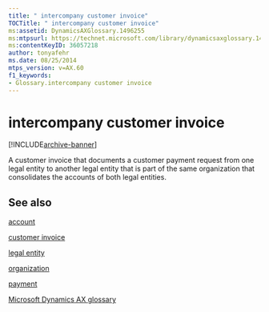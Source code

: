 ```yaml
---
title: " intercompany customer invoice"
TOCTitle: " intercompany customer invoice"
ms:assetid: DynamicsAXGlossary.1496255
ms:mtpsurl: https://technet.microsoft.com/library/dynamicsaxglossary.1496255(v=AX.60)
ms:contentKeyID: 36057218
author: tonyafehr
ms.date: 08/25/2014
mtps_version: v=AX.60
f1_keywords:
- Glossary.intercompany customer invoice
---
```


# intercompany customer invoice


[!INCLUDE[archive-banner](includes/archive-banner.md)]

A customer invoice that documents a customer payment request from one legal entity to another legal entity that is part of the same organization that consolidates the accounts of both legal entities.

## See also

[account](account.md)

[customer invoice](customer-invoice.md)

[legal entity](legal-entity.md)

[organization](organization.md)

[payment](payment.md)

[Microsoft Dynamics AX glossary](glossary/microsoft-dynamics-ax-glossary.md)

  


